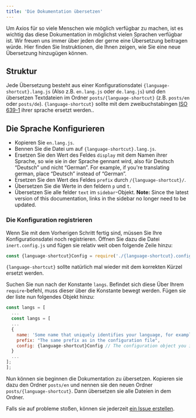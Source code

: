 ```yaml
---
title: 'Die Dokumentation übersetzen'
---
```


Um Axios für so viele Menschen wie möglich verfügbar zu machen, ist es wichtig das diese Dokumentation in möglichst vielen Sprachen verfügbar ist. Wir freuen uns immer über jeden der gerne eine Übersetzung beitragen würde. Hier finden Sie Instruktionen, die Ihnen zeigen, wie Sie eine neue Übersetzung hinzugügen können.

## Struktur

Jede Übersetzung besteht aus einer Konfigurationsdatei `{language-shortcut}.lang.js` (Also z.B. `en.lang.js` oder `de.lang.js`) und den übersetzen Textdateien im Ordner `posts/{language-shortcut}` (z.B. `posts/en` oder `posts/de`). `{language-shortcut}` sollte mit dem zweibuchstabingen [ISO 639-1](https://en.wikipedia.org/wiki/ISO_639-1) ihrer sprache ersetzt werden..

## Die Sprache Konfigurieren

 - Kopieren Sie `en.lang.js`.
 - Bennen Sie die Datei um auf `{language-shortcut}.lang.js`.
 - Ersetzen Sie den Wert des Feldes `display` mit dem Namen ihrer Sprache, so wie sie in der Sprache gennant wird, also für Deutsch “Deutsch” und nicht “German”. For example, if you're translating german, place “Deutsch” instead of “German”.
 - Ersetzen Sie den Wert des Feldes `prefix` durch `/{language-shortcut}/`.
 - Übersetzen Sie die Werte in den feldern `p` und `t`.
 - Übersetzen Sie alle felder `text` im `sidebar`-Objekt. **Note:** Since the latest version of this documentation, links in the sidebar no longer need to be updated.

### Die Konfiguration registrieren

Wenn Sie mit dem Vorherigen Schritt fertig sind, müssen Sie Ihre Konfigurationsdatei noch registrieren. Öffnen Sie dazu die Datei `inert.config.js` und fügen sie relativ weit oben folgende Zeile hinzu:

```js
const {language-shortcut}Config = require('./{language-shortcut}.config.js');
```

`{language-shortcut}` sollte natürlich mal wieder mit dem korrekten Kürzel ersetzt werden.

Suchen Sie nun nach der Konstante `langs`. Befindet sich diese Über Ihrem `require`-befehl, muss dieser über die Konstante bewegt werden. Fügen sie der liste nun folgendes Objekt hinzu:

```js
const langs = [
  ...
  const langs = [
  ...
  {
    name: 'Some name that uniquely identifies your language, for example "English" or "German"',
    prefix: "The same prefix as in the configuration file",
    config: {language-shortcut}Config // The configuration object you imported earlier
  }
  ...
];
];
```

Nun können sie beginnen die Dokumentation zu übersetzen. Kopieren sie dazu den Ordner `posts/en` und nennen sie den neuen Ordner `posts/{language-shortcut}`. Dann übersetzen sie alle Dateien in dem Ordner.

Falls sie auf probleme stoßen, können sie jederzeit [ein Issue erstellen](https://github.com/axios/axios-docs/issues/new/choose).